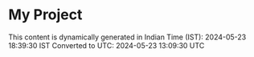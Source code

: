 # My Project

This content is dynamically generated in Indian Time (IST): 2024-05-23 18:39:30 IST
Converted to UTC: 2024-05-23 13:09:30 UTC
